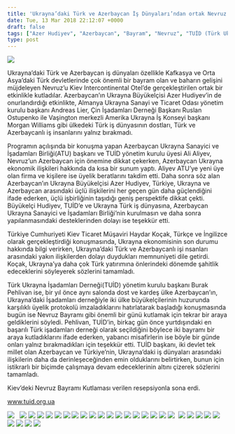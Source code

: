 ```yaml
---
title: 'Ukrayna’daki Türk ve Azerbaycan İş Dünyaları’ndan ortak Nevruz Kutlaması'
date: Tue, 13 Mar 2018 22:12:07 +0000
draft: false
tags: ["Azer Hudiyev", "Azerbaycan", "Bayram", "Nevruz", "TUİD (Türk Ukrayna İşadamları Derneği)"]
type: post
---
```


![](https://burakpehlivan.org/wp-content/uploads/2018/03/Screen-Shot-2018-03-14-at-12.11.27-AM.png)

Ukrayna’daki Türk ve Azerbaycan iş dünyaları özellikle Kafkasya ve Orta Asya’daki Türk devletlerinde çok önemli bir bayram olan ve baharın gelişini müjdeleyen Nevruz’u Kiev Intercontinental Otel’de gerçekleştirilen ortak bir etkinlikle kutladılar. Azerbaycan’ın Ukrayna Büyükelçisi Azer Hudiyev’in de onurlandırdığı etkinlikte, Almanya Ukrayna Sanayi ve Ticaret Odası yönetim kurulu başkanı Andreas Lier, Çin İşadamları Derneği Başkanı Ruslan Ostupenko ile Vaşington merkezli Amerika Ukrayna İş Konseyi başkanı Morgan Williams gibi ülkedeki Türk iş dünyasının dostları, Türk ve Azerbaycanlı iş insanlarını yalnız bırakmadı.

Programın açılışında bir konuşma yapan Azerbaycan Ukrayna Sanayici ve İşadamları Birliği(ATU) başkanı ve TUİD yönetim kurulu üyesi Ali Aliyev, Nevruz’un Azerbaycan için önemine dikkat çekerken, Azerbaycan Ukrayna ekonomik ilişkileri hakkında da kısa bir sunum yaptı. Aliyev ATU’ye yeni üye olan firma ve kişilere ise üyelik beratlarını takdim etti. Daha sonra söz alan Azerbaycan’ın Ukrayna Büyükelçisi Azer Hudiyev, Türkiye, Ukrayna ve Azerbaycan arasındaki üçlü ilişkilerini her geçen gün daha güçlendiğini ifade ederken, üçlü işbirliğinin taşıdığı geniş perspektife dikkat çekti. Büyükelçi Hudiyev, TUİD’e ve Ukrayna Türk iş dünyasına, Azerbaycan Ukrayna Sanayici ve İşadamları Birliği’nin kurulmasın ve daha sonra yapılanmasındaki desteklerinden dolayı ise teşekkür etti.

Türkiye Cumhuriyeti Kiev Ticaret Müşaviri Haydar Koçak, Türkçe ve İngilizce olarak gerçekleştirdiği konuşmasında, Ukrayna ekonomisinin son durumu hakkında bilgi verirken, Ukrayna’daki Türk ve Azerbaycanlı işi nsanları arasındaki yakın ilişkilerden dolayı duydukları memnuniyeti dile getirdi. Koçak, Ukrayna’ya daha çok Türk yatırımına önlerindeki dönemde şahitlik edeceklerini söyleyerek sözlerini tamamladı.

Türk Ukrayna İşadamları Derneği(TUİD) yönetim kurulu başkanı Burak Pehlivan ise, bir yıl önce aynı salonda dost ve kardeş ülke Azerbaycan’ın, Ukrayna’daki İşadamları derneğiyle iki ülke büyükelçilerinin huzurunda karşılıklı üyelik protokolü imzaladıklarını hatırlatarak başladığı konuşmasında bugün ise Nevruz Bayramı gibi önemli bir günü kutlamak için tekrar bir araya geldiklerini söyledi. Pehlivan, TUİD’in, birkaç gün önce yurtdışındaki en başarılı Türk işadamları derneği olarak seçildiğini böylece iki bayramı bir araya kutladıklarını ifade ederken, yabancı misafirlerin ise böyle bir günde onları yalnız bırakmadıkları için teşekkür etti. TUİD başkanı, iki devlet tek millet olan Azerbaycan ve Türkiye’nin, Ukrayna’daki iş dünyaları arasındaki ilişkilerin daha da derinleşeceğinden emin olduklarını belirtirken, bunun için istikrarlı bir biçimde çalışmaya devam edeceklerinin altını çizerek sözlerini tamamladı.

Kiev’deki Nevruz Bayramı Kutlaması verilen resepsiyonla sona erdi.

www.tuid.org.ua

![](https://burakpehlivan.org/wp-content/uploads/2018/03/IMG_3867-1.jpg)   ![](https://burakpehlivan.org/wp-content/uploads/2018/03/IMG_3886-6.jpg) ![](https://burakpehlivan.org/wp-content/uploads/2018/03/IMG_3891-8.jpg) ![](https://burakpehlivan.org/wp-content/uploads/2018/03/IMG_3895-9.jpg) ![](https://burakpehlivan.org/wp-content/uploads/2018/03/IMG_3897-10.jpg) ![](https://burakpehlivan.org/wp-content/uploads/2018/03/IMG_3907-17.jpg) ![](https://burakpehlivan.org/wp-content/uploads/2018/03/IMG_3908-18.jpg) ![](https://burakpehlivan.org/wp-content/uploads/2018/03/IMG_3914-21.jpg) ![](https://burakpehlivan.org/wp-content/uploads/2018/03/IMG_3917-24.jpg) ![](https://burakpehlivan.org/wp-content/uploads/2018/03/IMG_3921-26.jpg) ![](https://burakpehlivan.org/wp-content/uploads/2018/03/IMG_3933-32.jpg) ![](https://burakpehlivan.org/wp-content/uploads/2018/03/IMG_3937-34.jpg) ![](https://burakpehlivan.org/wp-content/uploads/2018/03/IMG_3939-35.jpg) ![](https://burakpehlivan.org/wp-content/uploads/2018/03/IMG_3941-36.jpg) ![](https://burakpehlivan.org/wp-content/uploads/2018/03/IMG_3946-40.jpg) ![](https://burakpehlivan.org/wp-content/uploads/2018/03/IMG_3948-42.jpg) ![](https://burakpehlivan.org/wp-content/uploads/2018/03/IMG_3949-43.jpg) ![](https://burakpehlivan.org/wp-content/uploads/2018/03/IMG_3955-46.jpg) ![](https://burakpehlivan.org/wp-content/uploads/2018/03/IMG_3961-49.jpg)  ![](https://burakpehlivan.org/wp-content/uploads/2018/03/IMG_3965-50.jpg) ![](https://burakpehlivan.org/wp-content/uploads/2018/03/IMG_3974-58.jpg) ![](https://burakpehlivan.org/wp-content/uploads/2018/03/IMG_3987-64.jpg) ![](https://burakpehlivan.org/wp-content/uploads/2018/03/IMG_4004-72.jpg) ![](https://burakpehlivan.org/wp-content/uploads/2018/03/IMG_4013-76.jpg) ![](https://burakpehlivan.org/wp-content/uploads/2018/03/IMG_4015-77.jpg) ![](https://burakpehlivan.org/wp-content/uploads/2018/03/IMG_4022-79.jpg) ![](https://burakpehlivan.org/wp-content/uploads/2018/03/IMG_4033-84.jpg) ![](https://burakpehlivan.org/wp-content/uploads/2018/03/IMG_4034-85.jpg)